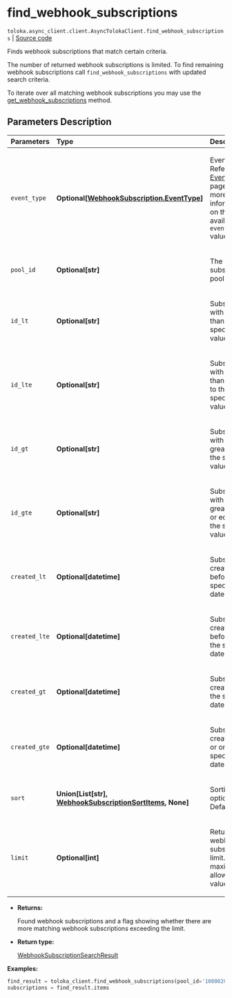 # find_webhook_subscriptions
`toloka.async_client.client.AsyncTolokaClient.find_webhook_subscriptions` | [Source code](https://github.com/Toloka/toloka-kit/blob/v1.2.3/src/client/__init__.py#L0)

Finds webhook subscriptions that match certain criteria.


The number of returned webhook subscriptions is limited. To find remaining webhook subscriptions call `find_webhook_subscriptions` with updated search criteria.

To iterate over all matching webhook subscriptions you may use the [get_webhook_subscriptions](toloka.client.TolokaClient.get_webhook_subscriptions.md) method.

## Parameters Description

| Parameters | Type | Description |
| :----------| :----| :-----------|
`event_type`|**Optional\[[WebhookSubscription.EventType](toloka.client.webhook_subscription.WebhookSubscription.EventType.md)\]**|<p>Event type. Refer to the [EventType](toloka.client.webhook_subscription.WebhookSubscription.EventType.md) page for more information on the available `event_type` values.</p>
`pool_id`|**Optional\[str\]**|<p>The ID of a subscribed pool.</p>
`id_lt`|**Optional\[str\]**|<p>Subscriptions with IDs less than the specified value.</p>
`id_lte`|**Optional\[str\]**|<p>Subscriptions with IDs less than or equal to the specified value.</p>
`id_gt`|**Optional\[str\]**|<p>Subscriptions with IDs greater than the specified value.</p>
`id_gte`|**Optional\[str\]**|<p>Subscriptions with IDs greater than or equal to the specified value.</p>
`created_lt`|**Optional\[datetime\]**|<p>Subscriptions created before the specified date.</p>
`created_lte`|**Optional\[datetime\]**|<p>Subscriptions created before or on the specified date.</p>
`created_gt`|**Optional\[datetime\]**|<p>Subscriptions created after the specified date.</p>
`created_gte`|**Optional\[datetime\]**|<p>Subscriptions created after or on the specified date.</p>
`sort`|**Union\[List\[str\], [WebhookSubscriptionSortItems](toloka.client.search_requests.WebhookSubscriptionSortItems.md), None\]**|<p>Sorting options. Default: `None`.</p>
`limit`|**Optional\[int\]**|<p>Returned webhook subscriptions limit. The maximum allowed value: 300.</p>

* **Returns:**

  Found webhook subscriptions and a flag showing whether there are more matching webhook subscriptions exceeding the limit.

* **Return type:**

  [WebhookSubscriptionSearchResult](toloka.client.search_results.WebhookSubscriptionSearchResult.md)

**Examples:**


```python
find_result = toloka_client.find_webhook_subscriptions(pool_id='1080020')
subscriptions = find_result.items
```
